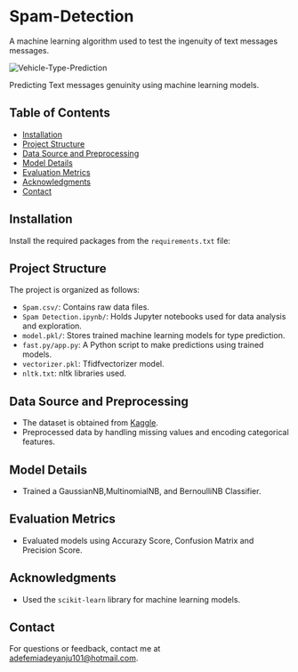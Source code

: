 # Spam-Detection
A machine learning algorithm used to test the ingenuity of text messages messages. 

![Vehicle-Type-Prediction](image.avif)

Predicting Text messages genuinity using machine learning models.

## Table of Contents
- [Installation](#installation)
- [Project Structure](#project-structure)
- [Data Source and Preprocessing](#data-source-and-preprocessing)
- [Model Details](#model-details)
- [Evaluation Metrics](#evaluation-metrics)
- [Acknowledgments](#acknowledgments)
- [Contact](#contact)

## Installation
Install the required packages from the `requirements.txt` file:

## Project Structure
The project is organized as follows:

- `Spam.csv/`: Contains raw data files.
- `Spam Detection.ipynb/`: Holds Jupyter notebooks used for data analysis and exploration.
- `model.pkl/`: Stores trained machine learning models for type prediction.
- `fast.py/app.py`: A Python script to make predictions using trained models.
- `vectorizer.pkl`: Tfidfvectorizer model.
- `nltk.txt`: nltk libraries used.

## Data Source and Preprocessing
- The dataset is obtained from [Kaggle](https://www.kaggle.com/dataset).
- Preprocessed data by handling missing values and encoding categorical features.

## Model Details
- Trained a GaussianNB,MultinomialNB, and BernoulliNB Classifier.

## Evaluation Metrics
- Evaluated models using Accurazy Score, Confusion Matrix and Precision Score.

## Acknowledgments
- Used the `scikit-learn` library for machine learning models.

## Contact
For questions or feedback, contact me at adefemiadeyanju101@hotmail.com.
